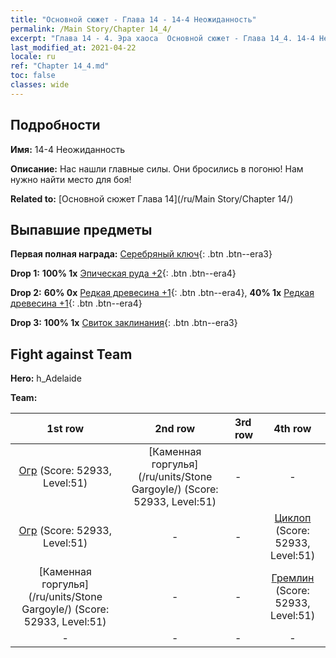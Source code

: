 ```yaml
---
title: "Основной сюжет - Глава 14 - 14-4 Неожиданность"
permalink: /Main Story/Chapter 14_4/
excerpt: "Глава 14 - 4. Эра хаоса  Основной сюжет - Глава 14_4. 14-4 Неожиданность"
last_modified_at: 2021-04-22
locale: ru
ref: "Chapter 14_4.md"
toc: false
classes: wide
---
```


## Подробности

 **Имя:** 14-4 Неожиданность

 **Описание:** Нас нашли главные силы. Они бросились в погоню! Нам нужно найти место для боя!

 **Related to:** [Основной сюжет Глава 14](/ru/Main Story/Chapter 14/)

## Выпавшие предметы

 **Первая полная награда:** [Серебряный ключ](/ItemsRU/con_693/){: .btn .btn--era3}

 **Drop 1:** **100% 1x** [Эпическая руда +2](/ItemsRU/mat_47/){: .btn .btn--era4}

 **Drop 2:** **60% 0x** [Редкая древесина +1](/ItemsRU/mat_41/){: .btn .btn--era4}, **40% 1x** [Редкая древесина +1](/ItemsRU/mat_41/){: .btn .btn--era4}

 **Drop 3:** **100% 1x** [Свиток заклинания](/ItemsRU/con_694/){: .btn .btn--era3}


## Fight against Team
 **Hero:** h_Adelaide

 **Team:**


  | 1st row | 2nd row | 3rd row | 4th row |
  |:----:|:----:|:----|:----:|
  | [Огр](/ru/units/Ogre/) (Score: 52933, Level:51)  | [Каменная горгулья](/ru/units/Stone Gargoyle/) (Score: 52933, Level:51)  | - | - |
  | [Огр](/ru/units/Ogre/) (Score: 52933, Level:51)  | - | - | [Циклоп](/ru/units/Cyclops/) (Score: 52933, Level:51)  |
  | [Каменная горгулья](/ru/units/Stone Gargoyle/) (Score: 52933, Level:51)  | - | - | [Гремлин](/ru/units/Gremlin/) (Score: 52933, Level:51)  |
  | - | - | - | - |



